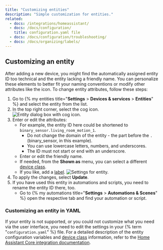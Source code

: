 ```yaml
---
title: "Customizing entities"
description: "Simple customization for entities."
related:
  - docs: /integrations/homeassistant/
  - docs: /docs/configuration/
    title: configuration.yaml file
  - docs: /docs/configuration/troubleshooting/
  - docs: /docs/organizing/labels/
---
```

## Customizing an entity
After adding a new device, you might find the automatically assigned entity ID too technical and the entity lacking a friendly name. You can personalize these elements to better fit your naming conventions or modify other attributes like the icon.
To change entity attributes, follow these steps:
1. Go to {% my entities title="**Settings** > **Devices & services** > **Entities**" %} and select the entity from the list.
2. In the top right corner, select the cog icon.
   ![Entity dialog box with cog icon.](/images/docs/configuration/customizing-entity-dialog.png)
3. Enter or edit the attributes:
   - For example, the entity ID here could be shortened to `binary_sensor.living_room_motion_1`.
     - Do not change the domain of the entity - the part before the `.` (binary_sensor, in this example).
     - You can use lowercase letters, numbers, and underscores.
     - The ID must not start or end with an underscore.
   - Enter or edit the friendly name.
   - If needed, from the **Shown as** menu, you can select a different [device class](/integrations/homeassistant/#device-class).
   - If you like, add a [label](/docs/organizing/labels/).
   ![Settings for entity.](/images/docs/configuration/customizing-entity.png)
4. To apply the changes, select **Update**.
5. If you have used this entity in automations and scripts, you need to rename the entity ID there, too.
   - Go to {% my automations title="**Settings** > **Automations & Scenes**" %} open the respective tab and find your automation or script.
### Customizing an entity in YAML
If your entity is not supported, or you could not customize what you need via the user interface, you need to edit the settings in your {% term "`configuration.yaml`" %} file. For a detailed description of the entity configuration variables and [device class](/integrations/homeassistant/#device-class) information, refer to the [Home Assistant Core integration documentation](/integrations/homeassistant/).